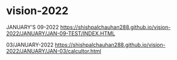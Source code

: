 # vision-2022
JANUARY'S 09-2022 
 https://shishpalchauhan288.github.io/vision-2022/JANUARY/JAN-09-TEST/INDEX.HTML
 
 
 03/JANUARY-2022  https://shishpalchauhan288.github.io/vision-2022/JANUARY/JAN-03/calcultor.html 
